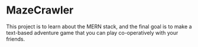 # MazeCrawler
This project is to learn about the MERN stack, and the final goal is to make a text-based adventure game that you can play co-operatively with your friends.
